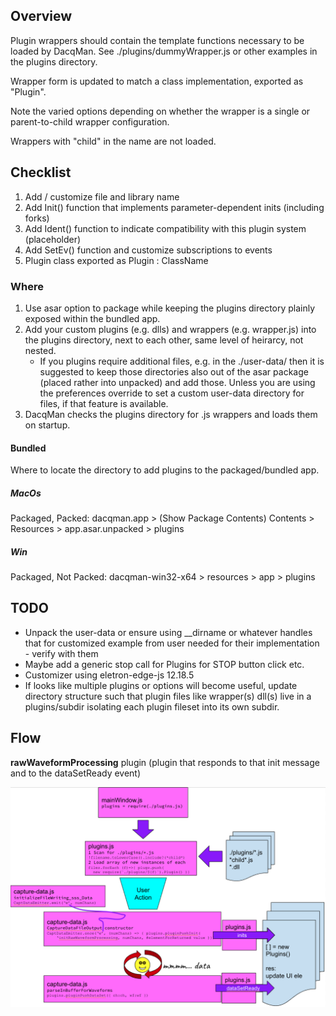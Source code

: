 ## Overview

Plugin wrappers should contain the template functions necessary to be loaded by DacqMan. See ./plugins/dummyWrapper.js or other examples in the plugins directory.

Wrapper form is updated to match a class implementation, exported as "Plugin".

Note the varied options depending on whether the wrapper is a single or parent-to-child wrapper configuration.

Wrappers with "child" in the name are not loaded.

## Checklist

1. Add / customize file and library name
1. Add Init() function that implements parameter-dependent inits (including forks)
1. Add Ident() function to indicate compatibility with this plugin system (placeholder)
1. Add SetEv() function and customize  subscriptions to events
1. Plugin class exported as Plugin : ClassName



### Where
1. Use asar option to package while keeping the plugins directory plainly exposed within the bundled app.
1. Add your custom plugins (e.g. dlls) and wrappers (e.g. wrapper.js) into the plugins directory, next to each other, same level of heirarcy, not nested.
    - If you plugins require additional files, e.g. in the ./user-data/ then it is suggested to keep those directories also out of the asar package (placed rather into unpacked) and add those. Unless you are using the preferences override to set a custom user-data directory for files, if that feature is available.
3. DacqMan checks the plugins directory for .js wrappers and loads them on startup.


#### Bundled

Where to locate the directory to add plugins to the packaged/bundled app.

##### MacOs
Packaged, Packed: dacqman.app > (Show Package Contents) Contents > Resources > app.asar.unpacked > plugins


##### Win
Packaged, Not Packed: dacqman-win32-x64 > resources > app > plugins

## TODO 

- Unpack the user-data or ensure using __dirname or whatever handles that for customized example from user needed for their implementation - verify with them
- Maybe add a generic stop call for Plugins for STOP button click etc.
- Customizer using eletron-edge-js 12.18.5
- If looks like multiple plugins or options will become useful, update directory structure such that plugin files like wrapper(s) dll(s) live in a plugins/subdir isolating each plugin fileset into its own subdir.

## Flow

**rawWaveformProcessing** plugin (plugin that responds to that init message and to the dataSetReady event)

![DacqMan plugin flow overview for rawWaveformProcessing plugin](assets/docImgPasted-2021-11-17-14-16-14.png)
